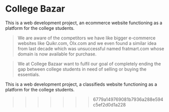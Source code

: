 # College Bazar

This is a web development project, an ecommerce website functioning as a platform for the college students.
> We are aware of the competitors we have like bigger e-commerce websites like Quikr.com, Olx.com and we even found a similar idea from last decade which was unsuccessful named fratmart.com whose domain is now available for purchase.

> We at College Bazaar want to fulfil our goal of completely ending the gap between college students in need of selling or buying the essentials.

 This is a web development project, a classifieds website functioning as a platform for the college students.
>>>>>>> 6779a149769081b7936a288e594c5ef2d0d1a228
